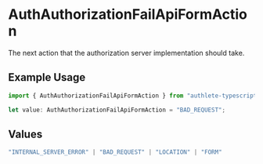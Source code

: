 # AuthAuthorizationFailApiFormAction

The next action that the authorization server implementation should take.

## Example Usage

```typescript
import { AuthAuthorizationFailApiFormAction } from "authlete-typescript-sdk/models/operations";

let value: AuthAuthorizationFailApiFormAction = "BAD_REQUEST";
```

## Values

```typescript
"INTERNAL_SERVER_ERROR" | "BAD_REQUEST" | "LOCATION" | "FORM"
```